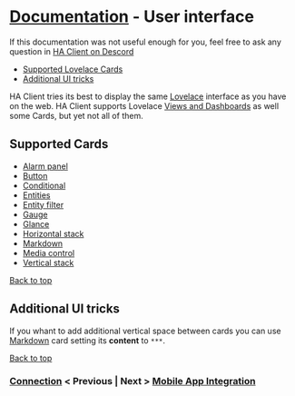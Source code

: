 # [Documentation](/help) - User interface
If this documentation was not useful enough for you, feel free to ask any question in [HA Client on Descord](https://discord.gg/nd6FZQ)

- [Supported Lovelace Cards](#supported-cards)
- [Additional UI tricks](#additional-ui-tricks)

HA Client tries its best to display the same [Lovelace](https://www.home-assistant.io/lovelace/) interface as you have on the web. HA Client supports Lovelace [Views and Dashboards](https://www.home-assistant.io/lovelace/dashboards-and-views/) as well some Cards, but yet not all of them.

## Supported Cards
- [Alarm panel](https://www.home-assistant.io/lovelace/alarm-panel/)
- [Button](https://www.home-assistant.io/lovelace/button/)
- [Conditional](https://www.home-assistant.io/lovelace/conditional/)
- [Entities](https://www.home-assistant.io/lovelace/entities/)
- [Entity filter](https://www.home-assistant.io/lovelace/entity-filter/)
- [Gauge](https://www.home-assistant.io/lovelace/gauge/)
- [Glance](https://www.home-assistant.io/lovelace/glance/)
- [Horizontal stack](https://www.home-assistant.io/lovelace/horizontal-stack/)
- [Markdown](https://www.home-assistant.io/lovelace/markdown/)
- [Media control](https://www.home-assistant.io/lovelace/media-control/)
- [Vertical stack](https://www.home-assistant.io/lovelace/vertical-stack/)

[Back to top](#documentation---user-interface)

## Additional UI tricks
If you whant to add additional vertical space between cards you can use [Markdown](https://www.home-assistant.io/lovelace/markdown/) card setting its **content** to `***`.

[Back to top](#documentation---user-interface)

### [Connection](/help/connection) < Previous | Next > [Mobile App Integration](/help/mobile_app_integration)
